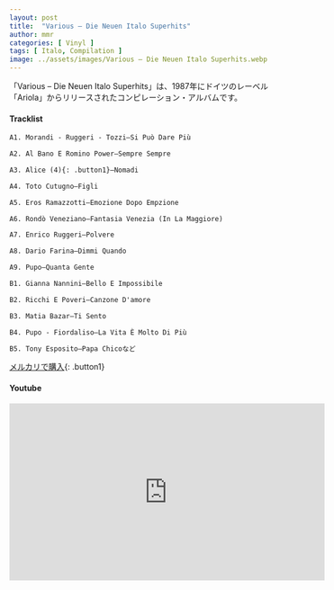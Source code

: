 ```yaml
---
layout: post
title:  "Various – Die Neuen Italo Superhits"
author: mmr
categories: [ Vinyl ]
tags: [ Italo, Compilation ]
image: ../assets/images/Various – Die Neuen Italo Superhits.webp
---
```


「Various – Die Neuen Italo Superhits」は、1987年にドイツのレーベル「Ariola」からリリースされたコンピレーション・アルバムです。

#### Tracklist
```md
A1. Morandi - Ruggeri - Tozzi–Si Può Dare Più

A2. Al Bano E Romino Power–Sempre Sempre

A3. Alice (4){: .button1}–Nomadi

A4. Toto Cutugno–Figli

A5. Eros Ramazzotti–Emozione Dopo Empzione

A6. Rondò Veneziano–Fantasia Venezia (In La Maggiore)

A7. Enrico Ruggeri–Polvere

A8. Dario Farina–Dimmi Quando

A9. Pupo–Quanta Gente

B1. Gianna Nannini–Bello E Impossibile

B2. Ricchi E Poveri–Canzone D'amore

B3. Matia Bazar–Ti Sento

B4. Pupo - Fiordaliso–La Vita È Molto Di Più

B5. Tony Esposito–Papa Chicoなど
```

[メルカリで購入](https://jp.mercari.com/item/m23072694774?afid=6142608987){: .button1}

#### Youtube
<iframe width="560" height="315" src="https://www.youtube.com/embed/Esr-l_2UBAc?si=MPvUyHlvqRfT5Ixr" title="YouTube video player" frameborder="0" allow="accelerometer; autoplay; clipboard-write; encrypted-media; gyroscope; picture-in-picture; web-share" referrerpolicy="strict-origin-when-cross-origin" allowfullscreen></iframe>